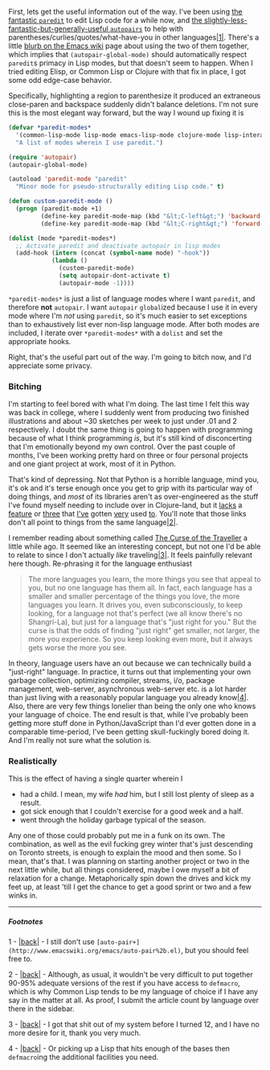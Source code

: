 First, lets get the useful information out of the way. I've been using [the fantastic `paredit`](http://emacswiki.org/emacs/ParEdit) to edit Lisp code for a while now, and [the slightly-less-fantastic-but-generally-useful `autopairs`](autopairs) to help with parentheses/curlies/quotes/what-have-you in other languages<a name="note-Sun-Jan-06-181038EST-2013"></a>[|1|](#foot-Sun-Jan-06-181038EST-2013). There's a little [blurb on the Emacs wiki](http://www.emacswiki.org/emacs/AutoPairs#toc5) page about using the two of them together, which implies that `(autopair-global-mode)` should automatically respect `paredit`s primacy in Lisp modes, but that doesn't seem to happen. When I tried editing Elisp, or Common Lisp or Clojure with that fix in place, I got some odd edge-case behavior.

Specifically, highlighting a region to parenthesize it produced an extraneous close-paren and backspace suddenly didn't balance deletions. I'm not sure this is the most elegant way forward, but the way I wound up fixing it is

```lisp
(defvar *paredit-modes*
  '(common-lisp-mode lisp-mode emacs-lisp-mode clojure-mode lisp-interaction-mode)
  "A list of modes wherein I use paredit.")

(require 'autopair)
(autopair-global-mode)

(autoload 'paredit-mode "paredit"
  "Minor mode for pseudo-structurally editing Lisp code." t)

(defun custom-paredit-mode ()
  (progn (paredit-mode +1) 
         (define-key paredit-mode-map (kbd "&lt;C-left&gt;") 'backward-sexp)
         (define-key paredit-mode-map (kbd "&lt;C-right&gt;") 'forward-sexp)))

(dolist (mode *paredit-modes*)
  ;; Activate paredit and deactivate autopair in lisp modes
  (add-hook (intern (concat (symbol-name mode) "-hook"))
            (lambda ()
              (custom-paredit-mode)
              (setq autopair-dont-activate t)
              (autopair-mode -1))))
```

`*paredit-modes*` is just a list of language modes where I want `paredit`, and therefore **not** `autopair`. I want `autopair` `global`ized because I use it in every mode where I'm *not* using `paredit`, so it's much easier to set exceptions than to exhaustively list ever non-lisp language mode. After both modes are included, I iterate over `*paredit-modes*` with a `dolist` and set the appropriate hooks.

Right, that's the useful part out of the way. I'm going to bitch now, and I'd appreciate some privacy.

### <a name="bitching"></a>Bitching

I'm starting to feel bored with what I'm doing. The last time I felt this way was back in college, where I suddenly went from producing two finished illustrations and about ~30 sketches per week to just under .01 and 2 respectively. I doubt the same thing is going to happen with programming because of what I think programming *is*, but it's still kind of disconcerting that I'm emotionally beyond my own control. Over the past couple of months, I've been working pretty hard on three or four personal projects and one giant project at work, most of it in Python.

That's kind of depressing. Not that Python is a horrible language, mind you, it's ok and it's terse enough once you get to grip with its particular way of doing things, and *most* of its libraries aren't as over-engineered as the stuff I've found myself needing to include over in Clojure-land, but it [lacks](http://dev.clojure.org/display/design/Library+Coding+Standards) a [feature](http://www.lispworks.com/documentation/HyperSpec/Body/m_defmac.htm#defmacro) or [three](http://www.aiai.ed.ac.uk/~jeff/clos-guide.html) that [I've](http://www.haskell.org/haskellwiki/Partial_application) gotten [very](http://learnyouahaskell.com/syntax-in-functions#pattern-matching) used [to](https://github.com/technomancy/leiningen). You'll note that those links don't all point to things from the same language<a name="note-Sun-Jan-06-181326EST-2013"></a>[|2|](#foot-Sun-Jan-06-181326EST-2013).

I remember reading about something called [The Curse of the Traveller](http://www.reddit.com/r/IWantOut/comments/zykw2/getting_out_and_what_it_means_to_me/c68uit9) a little while ago. It seemed like an interesting concept, but not one I'd be able to relate to since I don't actually *like* traveling<a name="note-Sun-Jan-06-181347EST-2013"></a>[|3|](#foot-Sun-Jan-06-181347EST-2013). It feels painfully relevant here though. Re-phrasing it for the language enthusiast


>   The more languages you learn, the more things you see that appeal to you, but no one language has them all. In fact, each language has a smaller and smaller percentage of the things you love, the more languages you learn. It drives you, even subconsciously, to keep looking, for a language not that's perfect (we all know there's no Shangri-La), but just for a language that's "just right for you." But the curse is that the odds of finding "just right" get smaller, not larger, the more you experience. So you keep looking even more, but it always gets worse the more you see.


In theory, language users have an out because we can technically build a "just-right" language. In practice, it turns out that implementing your own garbage collection, optimizing compiler, streams, i/o, package management, web-server, asynchronous web-server etc. is a lot harder than just living with a reasonably popular language you already know<a name="note-Sun-Jan-06-181401EST-2013"></a>[|4|](#foot-Sun-Jan-06-181401EST-2013). Also, there are very few things lonelier than being the only one who knows your language of choice. The end result is that, while I've probably been getting more stuff done in Python/JavaScript than I'd ever gotten done in a comparable time-period, I've been getting skull-fuckingly bored doing it. And I'm really not sure what the solution is.

### <a name="realistically"></a>Realistically

This is the effect of having a single quarter wherein I


-   had a child. I mean, my wife *had* him, but I still lost plenty of sleep as a result.
-   got sick enough that I couldn't exercise for a good week and a half.
-   went through the holiday garbage typical of the season.


Any one of those could probably put me in a funk on its own. The combination, as well as the evil fucking grey winter that's just descending on Toronto streets, is enough to explain the mood and then some. So I mean, that's that. I was planning on starting another project or two in the next little while, but all things considered, maybe I owe myself a bit of relaxation for a change. Metaphorically spin down the drives and kick my feet up, at least 'till I get the chance to get a good sprint or two and a few winks in.


* * *
##### Footnotes

1 - <a name="foot-Sun-Jan-06-181038EST-2013"></a>[|back|](#note-Sun-Jan-06-181038EST-2013) - I still don't use `[auto-pair+](http://www.emacswiki.org/emacs/auto-pair%2b.el)`, but you should feel free to.

2 - <a name="foot-Sun-Jan-06-181326EST-2013"></a>[|back|](#note-Sun-Jan-06-181326EST-2013) - Although, as usual, it wouldn't be very difficult to put together 90-95% adequate versions of the rest if you have access to `defmacro`, which is why Common Lisp tends to be my language of choice if I have any say in the matter at all. As proof, I submit the article count by language over there in the sidebar.

3 - <a name="foot-Sun-Jan-06-181347EST-2013"></a>[|back|](#note-Sun-Jan-06-181347EST-2013) - I got that shit out of my system before I turned 12, and I have no more desire for it, thank you very much.

4 - <a name="foot-Sun-Jan-06-181401EST-2013"></a>[|back|](#note-Sun-Jan-06-181401EST-2013) - Or picking up a Lisp that hits enough of the bases then `defmacro`ing the additional facilities you need.
